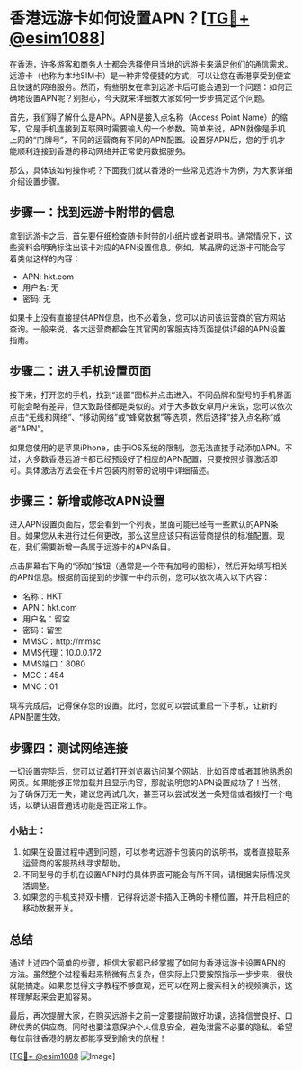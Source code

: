 # 香港远游卡如何设置APN？[[TG💪+ @esim1088](https://t.me/s/esim1088)]

在香港，许多游客和商务人士都会选择使用当地的远游卡来满足他们的通信需求。远游卡（也称为本地SIM卡）是一种非常便捷的方式，可以让您在香港享受到便宜且快速的网络服务。然而，有些朋友在拿到远游卡后可能会遇到一个问题：如何正确地设置APN呢？别担心，今天就来详细教大家如何一步步搞定这个问题。

首先，我们得了解什么是APN。APN是接入点名称（Access Point Name）的缩写，它是手机连接到互联网时需要输入的一个参数。简单来说，APN就像是手机上网的“门牌号”，不同的运营商有不同的APN配置。设置好APN后，您的手机才能顺利连接到香港的移动网络并正常使用数据服务。

那么，具体该如何操作呢？下面我们就以香港的一些常见远游卡为例，为大家详细介绍设置步骤。

## 步骤一：找到远游卡附带的信息

拿到远游卡之后，首先要仔细检查随卡附带的小纸片或者说明书。通常情况下，这些资料会明确标注出该卡对应的APN设置信息。例如，某品牌的远游卡可能会写着类似这样的内容：

- APN: hkt.com
- 用户名: 无
- 密码: 无

如果卡上没有直接提供APN信息，也不必着急，您可以访问该运营商的官方网站查询。一般来说，各大运营商都会在其官网的客服支持页面提供详细的APN设置指南。

## 步骤二：进入手机设置页面

接下来，打开您的手机，找到“设置”图标并点击进入。不同品牌和型号的手机界面可能会略有差异，但大致路径都是类似的。对于大多数安卓用户来说，您可以依次点击“无线和网络”、“移动网络”或“蜂窝数据”等选项，然后选择“接入点名称”或者“APN”。

如果您使用的是苹果iPhone，由于iOS系统的限制，您无法直接手动添加APN。不过，大多数香港远游卡都已经预设好了相应的APN配置，只要按照步骤激活即可。具体激活方法会在卡片包装内附带的说明中详细描述。

## 步骤三：新增或修改APN设置

进入APN设置页面后，您会看到一个列表，里面可能已经有一些默认的APN条目。如果您从未进行过任何更改，那么这里应该只有运营商提供的标准配置。现在，我们需要新增一条属于远游卡的APN条目。

点击屏幕右下角的“添加”按钮（通常是一个带有加号的图标），然后开始填写相关的APN信息。根据前面提到的步骤一中的示例，您可以依次填入以下内容：

- 名称：HKT
- APN：hkt.com
- 用户名：留空
- 密码：留空
- MMSC：http://mmsc
- MMS代理：10.0.0.172
- MMS端口：8080
- MCC：454
- MNC：01

填写完成后，记得保存您的设置。此时，您就可以尝试重启一下手机，让新的APN配置生效。

## 步骤四：测试网络连接

一切设置完毕后，您可以试着打开浏览器访问某个网站，比如百度或者其他熟悉的网页。如果能够正常加载并且显示内容，那就说明您的APN设置成功了！当然，为了确保万无一失，建议您再试几次，甚至可以尝试发送一条短信或者拨打一个电话，以确认语音通话功能是否正常工作。

### 小贴士：
1. 如果在设置过程中遇到问题，可以参考远游卡包装内的说明书，或者直接联系运营商的客服热线寻求帮助。
2. 不同型号的手机在设置APN时的具体界面可能会有所不同，请根据实际情况灵活调整。
3. 如果您的手机支持双卡槽，记得将远游卡插入正确的卡槽位置，并开启相应的移动数据开关。

## 总结

通过上述四个简单的步骤，相信大家都已经掌握了如何为香港远游卡设置APN的方法。虽然整个过程看起来稍微有点复杂，但实际上只要按照指示一步步来，很快就能搞定。如果您觉得文字教程不够直观，还可以在网上搜索相关的视频演示，这样理解起来会更加容易。

最后，再次提醒大家，在购买远游卡之前一定要提前做好功课，选择信誉良好、口碑优秀的供应商。同时也要注意保护个人信息安全，避免泄露不必要的隐私。希望每位前往香港的朋友都能享受到愉快的旅程！

[[TG💪+ @esim1088](https://t.me/s/esim1088) ![Image](https://i.postimg.cc/4NQfJmqS/Snipaste-2025-05-13-00-14-12.png)]